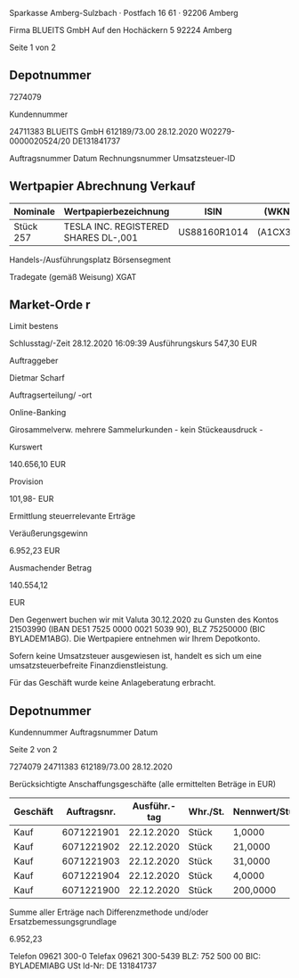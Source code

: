 <!-- image -->

Sparkasse Amberg-Sulzbach · Postfach 16 61 · 92206 Amberg

Firma BLUEITS GmbH Auf den Hochäckern 5 92224 Amberg

Seite 1 von 2

## Depotnummer

7274079

Kundennummer

24711383 BLUEITS GmbH 612189/73.00 28.12.2020 W02279-0000020524/20 DE131841737

Auftragsnummer Datum Rechnungsnummer Umsatzsteuer-ID

## Wertpapier Abrechnung Verkauf

| Nominale   | Wertpapierbezeichnung                | ISIN         | (WKN)    |
|------------|--------------------------------------|--------------|----------|
| Stück 257  | TESLA INC. REGISTERED SHARES DL-,001 | US88160R1014 | (A1CX3T) |

Handels-/Ausführungsplatz Börsensegment

Tradegate (gemäß Weisung) XGAT

## Market-Orde r

Limit bestens

Schlusstag/-Zeit 28.12.2020 16:09:39 Ausführungskurs 547,30 EUR

Auftraggeber

Dietmar Scharf

Auftragserteilung/ -ort

Online-Banking

Girosammelverw. mehrere Sammelurkunden - kein Stückeausdruck -

Kurswert

140.656,10 EUR

Provision

101,98- EUR

Ermittlung steuerrelevante Erträge

Veräußerungsgewinn

6.952,23 EUR

Ausmachender Betrag

140.554,12

EUR

Den Gegenwert buchen wir mit Valuta 30.12.2020 zu Gunsten des Kontos 21503990 (IBAN DE51 7525 0000 0021 5039 90), BLZ 75250000 (BIC BYLADEM1ABG). Die Wertpapiere entnehmen wir Ihrem Depotkonto.

Sofern keine Umsatzsteuer ausgewiesen ist, handelt es sich um eine umsatzsteuerbefreite Finanzdienstleistung.

Für das Geschäft wurde keine Anlageberatung erbracht.

<!-- image -->

## Depotnummer

Kundennummer Auftragsnummer Datum

Seite 2 von 2

7274079 24711383 612189/73.00 28.12.2020

Berücksichtigte Anschaffungsgeschäfte (alle ermittelten Beträge in EUR)

| Geschäft   |   Auftragsnr. | Ausführ.-tag   | Whr./St.   | Nennwert/Stück   | AS-Kosten   | Erlös      | ant. Ergebnis   |     |
|------------|---------------|----------------|------------|------------------|-------------|------------|-----------------|-----|
| Kauf       |    6071221901 | 22.12.2020     | Stück      | 1,0000           | 519,30-     | 546,90     | 27,60           | (D) |
| Kauf       |    6071221902 | 22.12.2020     | Stück      | 21,0000          | 10.909,50-  | 11.484,97  | 575,47          | (D) |
| Kauf       |    6071221903 | 22.12.2020     | Stück      | 31,0000          | 16.098,30-  | 16.954,00  | 855,70          | (D) |
| Kauf       |    6071221904 | 22.12.2020     | Stück      | 4,0000           | 2.078,00-   | 2.187,61   | 109,61          | (D) |
| Kauf       |    6071221900 | 22.12.2020     | Stück      | 200,0000         | 103.996,79- | 109.380,64 | 5.383,85        | (D) |

Summe aller Erträge nach Differenzmethode und/oder Ersatzbemessungsgrundlage

6.952,23

Telefon 09621 300-0 Telefax 09621 300-5439 BLZ: 752 500 00 BIC: BYLADEMIABG USt Id-Nr: DE 131841737